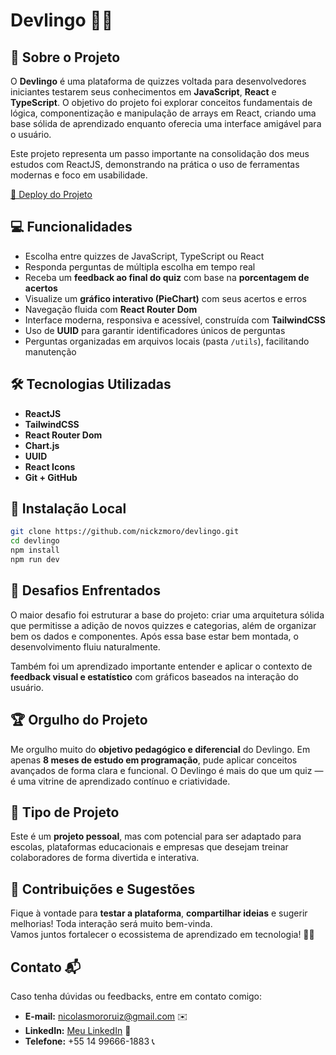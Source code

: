 # Devlingo 🧠🚀

## 📌 Sobre o Projeto

O **Devlingo** é uma plataforma de quizzes voltada para desenvolvedores iniciantes testarem seus conhecimentos em **JavaScript**, **React** e **TypeScript**. O objetivo do projeto foi explorar conceitos fundamentais de lógica, componentização e manipulação de arrays em React, criando uma base sólida de aprendizado enquanto oferecia uma interface amigável para o usuário.

Este projeto representa um passo importante na consolidação dos meus estudos com ReactJS, demonstrando na prática o uso de ferramentas modernas e foco em usabilidade.

[🔗 Deploy do Projeto](https://devlingo-seven.vercel.app/)  

## 💻 Funcionalidades

- Escolha entre quizzes de JavaScript, TypeScript ou React
- Responda perguntas de múltipla escolha em tempo real
- Receba um **feedback ao final do quiz** com base na **porcentagem de acertos**
- Visualize um **gráfico interativo (PieChart)** com seus acertos e erros
- Navegação fluida com **React Router Dom**
- Interface moderna, responsiva e acessível, construída com **TailwindCSS**
- Uso de **UUID** para garantir identificadores únicos de perguntas
- Perguntas organizadas em arquivos locais (pasta `/utils`), facilitando manutenção

## 🛠️ Tecnologias Utilizadas

- **ReactJS**
- **TailwindCSS**
- **React Router Dom**
- **Chart.js**
- **UUID**
- **React Icons**
- **Git + GitHub**

## 📁 Instalação Local

```bash
git clone https://github.com/nickzmoro/devlingo.git
cd devlingo
npm install
npm run dev
```

## 🧠 Desafios Enfrentados

O maior desafio foi estruturar a base do projeto: criar uma arquitetura sólida que permitisse a adição de novos quizzes e categorias, além de organizar bem os dados e componentes. Após essa base estar bem montada, o desenvolvimento fluiu naturalmente.

Também foi um aprendizado importante entender e aplicar o contexto de **feedback visual e estatístico** com gráficos baseados na interação do usuário.

## 🏆 Orgulho do Projeto

Me orgulho muito do **objetivo pedagógico e diferencial** do Devlingo. Em apenas **8 meses de estudo em programação**, pude aplicar conceitos avançados de forma clara e funcional. O Devlingo é mais do que um quiz — é uma vitrine de aprendizado contínuo e criatividade.

## 🧪 Tipo de Projeto

Este é um **projeto pessoal**, mas com potencial para ser adaptado para escolas, plataformas educacionais e empresas que desejam treinar colaboradores de forma divertida e interativa.

## 🤝 Contribuições e Sugestões

Fique à vontade para **testar a plataforma**, **compartilhar ideias** e sugerir melhorias! Toda interação será muito bem-vinda.  
Vamos juntos fortalecer o ecossistema de aprendizado em tecnologia! 💬🚀

## Contato 📬
Caso tenha dúvidas ou feedbacks, entre em contato comigo:

- **E-mail:** nicolasmororuiz@gmail.com ✉️
- **LinkedIn:** [Meu LinkedIn](https://www.linkedin.com/in/devnicolas/) 🔗
- **Telefone:** +55 14 99666-1883 📞
